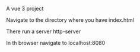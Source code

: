 A vue 3 project

Navigate to the directory where you have index.html

There run a server http-server

In th browser navigate to localhost:8080
